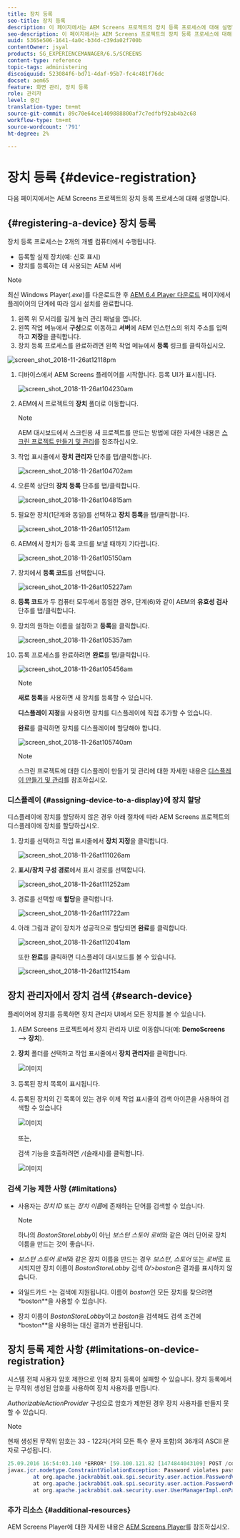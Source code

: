 ```yaml
---
title: 장치 등록
seo-title: 장치 등록
description: 이 페이지에서는 AEM Screens 프로젝트의 장치 등록 프로세스에 대해 설명합니다.
seo-description: 이 페이지에서는 AEM Screens 프로젝트의 장치 등록 프로세스에 대해 설명합니다.
uuid: 5365e506-1641-4a0c-b34d-c39da02f700b
contentOwner: jsyal
products: SG_EXPERIENCEMANAGER/6.5/SCREENS
content-type: reference
topic-tags: administering
discoiquuid: 523084f6-bd71-4daf-95b7-fc4c481f76dc
docset: aem65
feature: 화면 관리, 장치 등록
role: 관리자
level: 중간
translation-type: tm+mt
source-git-commit: 89c70e64ce1409888800af7c7edfbf92ab4b2c68
workflow-type: tm+mt
source-wordcount: '791'
ht-degree: 2%

---
```



# 장치 등록 {#device-registration}

다음 페이지에서는 AEM Screens 프로젝트의 장치 등록 프로세스에 대해 설명합니다.

## {#registering-a-device} 장치 등록

장치 등록 프로세스는 2개의 개별 컴퓨터에서 수행됩니다.

* 등록할 실제 장치(예: 신호 표시)
* 장치를 등록하는 데 사용되는 AEM 서버

>[!NOTE]
>
>최신 Windows Player(*.exe*)를 다운로드한 후 [AEM 6.4 Player 다운로드](https://download.macromedia.com/screens/) 페이지에서 플레이어의 단계에 따라 임시 설치를 완료합니다.
>
>1. 왼쪽 위 모서리를 길게 눌러 관리 패널을 엽니다.
>1. 왼쪽 작업 메뉴에서 **구성**&#x200B;으로 이동하고 **서버**&#x200B;에 AEM 인스턴스의 위치 주소를 입력하고 **저장**&#x200B;을 클릭합니다.
>1. 장치 등록 프로세스를 완료하려면 왼쪽 작업 메뉴에서 **등록** 링크를 클릭하십시오.

>



![screen_shot_2018-11-26at12118pm](assets/screen_shot_2018-11-26at12118pm.png)

1. 디바이스에서 AEM Screens 플레이어를 시작합니다. 등록 UI가 표시됩니다.

   ![screen_shot_2018-11-26at104230am](assets/screen_shot_2018-11-26at104230am.png)

1. AEM에서 프로젝트의 **장치** 폴더로 이동합니다.

   >[!NOTE]
   >
   >AEM 대시보드에서 스크린용 새 프로젝트를 만드는 방법에 대한 자세한 내용은 [스크린 프로젝트 만들기 및 관리](creating-a-screens-project.md)를 참조하십시오.

1. 작업 표시줄에서 **장치 관리자** 단추를 탭/클릭합니다.

   ![screen_shot_2018-11-26at104702am](assets/screen_shot_2018-11-26at104702am.png)

1. 오른쪽 상단의 **장치 등록** 단추를 탭/클릭합니다.

   ![screen_shot_2018-11-26at104815am](assets/screen_shot_2018-11-26at104815am.png)

1. 필요한 장치(1단계와 동일)를 선택하고 **장치 등록**&#x200B;을 탭/클릭합니다.

   ![screen_shot_2018-11-26at105112am](assets/screen_shot_2018-11-26at105112am.png)

1. AEM에서 장치가 등록 코드를 보낼 때까지 기다립니다.

   ![screen_shot_2018-11-26at105150am](assets/screen_shot_2018-11-26at105150am.png)

1. 장치에서 **등록 코드**&#x200B;를 선택합니다.

   ![screen_shot_2018-11-26at105227am](assets/screen_shot_2018-11-26at105227am.png)

1. **등록 코드**&#x200B;가 두 컴퓨터 모두에서 동일한 경우, 단계(6)와 같이 AEM의 **유효성 검사** 단추를 탭/클릭합니다.
1. 장치의 원하는 이름을 설정하고 **등록**&#x200B;을 클릭합니다.

   ![screen_shot_2018-11-26at105357am](assets/screen_shot_2018-11-26at105357am.png)

1. 등록 프로세스를 완료하려면 **완료**&#x200B;를 탭/클릭합니다.

   ![screen_shot_2018-11-26at105456am](assets/screen_shot_2018-11-26at105456am.png)

   >[!NOTE]
   >
   >**새로 등록**&#x200B;을 사용하면 새 장치를 등록할 수 있습니다.
   >
   >**디스플레이 지정**&#x200B;을 사용하면 장치를 디스플레이에 직접 추가할 수 있습니다.

   **완료**&#x200B;를 클릭하면 장치를 디스플레이에 할당해야 합니다.

   ![screen_shot_2018-11-26at105740am](assets/screen_shot_2018-11-26at105740am.png)

   >[!NOTE]
   >
   >스크린 프로젝트에 대한 디스플레이 만들기 및 관리에 대한 자세한 내용은 [디스플레이 만들기 및 관리](managing-displays.md)를 참조하십시오.

### 디스플레이 {#assigning-device-to-a-display}에 장치 할당

디스플레이에 장치를 할당하지 않은 경우 아래 절차에 따라 AEM Screens 프로젝트의 디스플레이에 장치를 할당하십시오.

1. 장치를 선택하고 작업 표시줄에서 **장치 지정**&#x200B;을 클릭합니다.

   ![screen_shot_2018-11-26at111026am](assets/screen_shot_2018-11-26at111026am.png)

1. **표시/장치 구성 경로**&#x200B;에서 표시 경로를 선택합니다.

   ![screen_shot_2018-11-26at111252am](assets/screen_shot_2018-11-26at111252am.png)

1. 경로를 선택할 때 **할당**&#x200B;을 클릭합니다.

   ![screen_shot_2018-11-26at111722am](assets/screen_shot_2018-11-26at111722am.png)

1. 아래 그림과 같이 장치가 성공적으로 할당되면 **완료**&#x200B;를 클릭합니다.

   ![screen_shot_2018-11-26at112041am](assets/screen_shot_2018-11-26at112041am.png)

   또한 **완료**&#x200B;를 클릭하면 디스플레이 대시보드를 볼 수 있습니다.

   ![screen_shot_2018-11-26at112154am](assets/screen_shot_2018-11-26at112154am.png)

## 장치 관리자에서 장치 검색 {#search-device}

플레이어에 장치를 등록하면 장치 관리자 UI에서 모든 장치를 볼 수 있습니다.

1. AEM Screens 프로젝트에서 장치 관리자 UI로 이동합니다(예: **DemoScreens** —> **장치**).

1. **장치** 폴더를 선택하고 작업 표시줄에서 **장치 관리자**&#x200B;를 클릭합니다.

   ![이미지](/help/user-guide/assets/device-manager/device-manager-1.png)

1. 등록된 장치 목록이 표시됩니다.

1. 등록된 장치의 긴 목록이 있는 경우 이제 작업 표시줄의 검색 아이콘을 사용하여 검색할 수 있습니다

   ![이미지](/help/user-guide/assets/device-manager/device-manager-2.png)

   또는,

   검색 기능을 호출하려면 `/`(슬래시)를 클릭합니다.

   ![이미지](/help/user-guide/assets/device-manager/device-manager-3.png)


### 검색 기능 제한 사항 {#limitations}

* 사용자는 *장치 ID* 또는 *장치 이름*&#x200B;에 존재하는 단어를 검색할 수 있습니다.

   >[!NOTE]
   >하나의 *BostonStoreLobby*&#x200B;이 아닌 *보스턴 스토어 로비*&#x200B;와 같은 여러 단어로 장치 이름을 만드는 것이 좋습니다.

* *보스턴 스토어 로비*&#x200B;와 같은 장치 이름을 만드는 경우 *보스턴*, *스토어* 또는 *로비*&#x200B;로 표시되지만 장치 이름이 *BostonStoreLobby* 검색 *0/>boston*&#x200B;은 결과를 표시하지 않습니다.

* 와일드카드 `*`는 검색에 지원됩니다. 이름이 *boston*&#x200B;인 모든 장치를 찾으려면 *boston**을 사용할 수 있습니다.

* 장치 이름이 *BostonStoreLobby*&#x200B;이고 *boston*&#x200B;을 검색해도 검색 조건에 *boston**을 사용하는 대신 결과가 반환됩니다.

## 장치 등록 제한 사항 {#limitations-on-device-registration}

시스템 전체 사용자 암호 제한으로 인해 장치 등록이 실패할 수 있습니다. 장치 등록에서는 무작위 생성된 암호를 사용하여 장치 사용자를 만듭니다.

*AuthorizableActionProvider* 구성으로 암호가 제한된 경우 장치 사용자를 만들지 못할 수 있습니다.

>[!NOTE]
>
>현재 생성된 무작위 암호는 33 - 122자(거의 모든 특수 문자 포함)의 36개의 ASCII 문자로 구성됩니다.

```java
25.09.2016 16:54:03.140 *ERROR* [59.100.121.82 [1474844043109] POST /content/screens/svc/registration HTTP/1.1] com.adobe.cq.screens.device.registration.impl.RegistrationServlet Error during device registration
javax.jcr.nodetype.ConstraintViolationException: Password violates password constraint (^(?=.*\d).{7,9}$).
        at org.apache.jackrabbit.oak.spi.security.user.action.PasswordValidationAction.validatePassword(PasswordValidationAction.java:105)
        at org.apache.jackrabbit.oak.spi.security.user.action.PasswordValidationAction.onPasswordChange(PasswordValidationAction.java:76)
        at org.apache.jackrabbit.oak.security.user.UserManagerImpl.onPasswordChange(UserManagerImpl.java:308)
```

### 추가 리소스 {#additional-resources}

AEM Screens Player에 대한 자세한 내용은 [AEM Screens Player](working-with-screens-player.md)를 참조하십시오.
